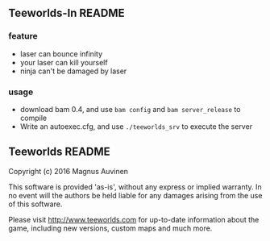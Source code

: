 ## Teeworlds-ln README

### feature
- laser can bounce infinity
- your laser can kill yourself
- ninja can't be damaged by laser

### usage
- download bam 0.4, and use `bam config` and `bam server_release` to compile
- Write an autoexec.cfg, and use `./teeworlds_srv` to execute the server

## Teeworlds README

Copyright (c) 2016 Magnus Auvinen


This software is provided 'as-is', without any express or implied
warranty. In no event will the authors be held liable for any damages
arising from the use of this software.


Please visit http://www.teeworlds.com for up-to-date information about 
the game, including new versions, custom maps and much more.
